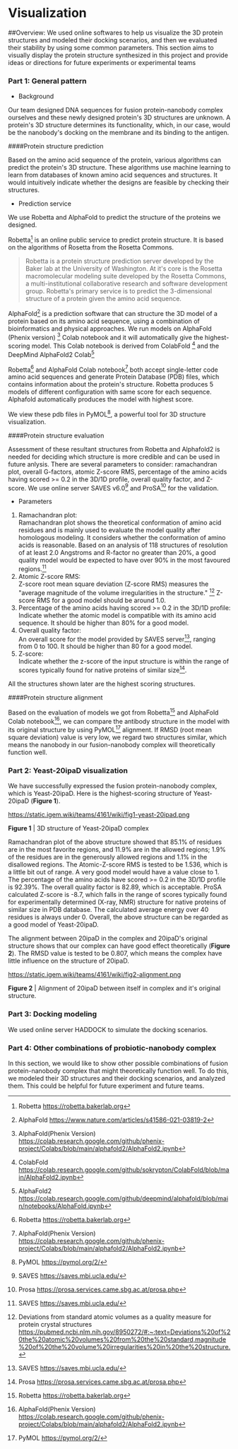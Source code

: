 # Visualization

##Overview:
We used online softwares to help us visualize the 3D protein structures and modeled 
their docking 
scenarios, 
and then we evaluated their stability by using some common parameters. This section 
aims to visually display the protein structure synthesized in this project and 
provide ideas or directions for future experiments or experimental teams

### Part 1: General pattern
- Background

Our team designed DNA sequences for fusion protein-nanobody complex ourselves<!-- todo: from what -->
and these newly designed protein's 3D structures are unknown.
A protein's 3D structure determines its functionality,
which,
in our case,
would be the nanobody's docking on the membrane and its binding to the antigen.
<!-- todo: review -->

####Protein structure prediction

Based on the amino acid sequence of the protein, various algorithms can predict the 
protein's 3D structure. These algorithms use machine learning to learn from databases 
of known amino acid sequences and structures. It would intuitively indicate whether 
the designs are feasible by checking their structures.


- Prediction service

We use Robetta and AlphaFold to predict the structure of the proteins we designed.

Robetta[^Robetta] is an online public service to predict protein structure.
It is based on the algorithms of Rosetta from the Rosetta Commons.

> Robetta is a protein structure prediction server developed by
the Baker lab at the University of Washington.
At it's core is the Rosetta macromolecular modeling suite developed by
the Rosetta Commons,
a multi-institutional collaborative research and software development group.
Robetta's primary service is to predict the 3-dimensional structure of
a protein given the amino acid sequence.

AlphaFold[^AlphaFoldPaper] is a prediction software that can structure the 3D model 
of a protein based on its amino acid sequence, using a combination of bioinformatics 
and physical approaches. We run models on AlphaFold (Phenix version) [^AlphaFoldPh] Colab 
notebook and it will automatically give the highest-scoring model.
This Colab notebook is derived from ColabFold [^ColabFold] and the DeepMind AlphaFold2
 Colab[^AlphaFold2Colab]

Robetta[^Robetta] and AlphaFold Colab notebook[^AlphaFoldPh] both accept single-letter 
code 
amino acid sequences
and generate Protein Database (PDB) files,
which contains information about the protein's structure. Robetta produces 5 models of 
different configuration with same score for each sequence. Alphafold automatically produces 
the model with highest score. 

We view these pdb files in PyMOL[^PyMOL], a powerful tool for 3D structure visualization.

####Protein structure evaluation

Assessment of these resultant structures from Robetta and Alphafold2 is needed for 
deciding which structure is more credible and can be used in future anlysis. There are 
several parameters to consider: ramachandran plot, overall G-factors, atomic Z-score RMS, 
percentage of the amino acids having scored >= 0.2 in the 3D/1D profile, overall quality factor, 
and Z-score. We use online server SAVES v6.0[^SAVES] and ProSA[^ProSA] for the validation.

- Parameters

1. Ramachandran plot:\
   Ramachandran plot shows the theoretical conformation of amino acid residues and 
   is mainly used to evaluate the model quality after homologous modeling. It considers 
   whether the conformation of amino acids is reasonable. Based on an analysis of 
   118 structures of resolution of at least 2.0 Angstroms and R-factor no greater than 
   20%, 
   a good quality model would be expected to have over 90% in the most favoured regions.[^SAVES]
2. Atomic Z-score RMS:\
Z-score root mean square deviation (Z-score RMS) measures the "average magnitude of the 
volume irregularities in the structure." [^Z-scoreRMS] Z-score RMS for a good model should 
be around 1.0.
3. Percentage of the amino acids having scored >= 0.2 in the 3D/1D profile:\
Indicate whether the atomic model is compatible with its amino acid sequence. It should 
be higher than 80% for a good model.
4. Overall quality factor:\
An overall score for the model provided by SAVES server[^SAVES], ranging from 0 to 100. 
It should be higher than 80 for a good model.
5. Z-score:\
Indicate whether the z-score of the input structure is within the range of scores typically 
found for native proteins of similar size[^ProSA].

All the structures shown later are the highest scoring structures.

####Protein structure alignment

Based on the evaluation of models we got from Robetta[^Robetta] and AlphaFold Colab 
notebook[^AlphaFoldPh], we can compare the antibody structure in the model with its original 
structure by using PyMOL[^PyMOL] alignment. If RMSD (root mean square deviation) value 
is very low, 
we regard two structures similar, which means the nanobody in our fusion-nanobody complex 
will theoretically function well.

### Part 2: Yeast-20ipaD visualization
We have successfully expressed the fusion protein-nanobody complex, which is Yeast-20ipaD. 
Here is the highest-scoring structure of Yeast-20ipaD (**Figure 1**).

https://static.igem.wiki/teams/4161/wiki/fig1-yeast-20ipad.png

**Figure 1** | 3D structure of Yeast-20ipaD complex

Ramachandran plot of the above structure showed that 
85.1% of residues are in the most favorite regions, 
and 11.9% are in the allowed regions; 1.9% of the residues are in the generously allowed regions 
and 1.1% in the disallowed regions. 
The Atomic-Z-score RMS is tested to be 1.536, which is a little bit out of range. A very good model 
would have a value close to 1. The percentage of the amino acids have scored >= 0.2 in the 3D/1D profile is 92.39%. 
The overall quality factor is 82.89, which is acceptable.
ProSA calculated Z-score is -8.7, which falls in the range of scores typically found for 
experimentally determined (X-ray, NMR) structure for native proteins of similar size in 
PDB database.
The calculated average energy over 40 residues is always under 0. Overall, the above structure 
can be regarded as a good model of Yeast-20ipaD.

The alignment between 20ipaD in the complex
and 20ipaD's original structure shows that our complex can 
have good effect theoretically (**Figure 2**). The RMSD value is tested to
be 0.807, which means the complex have little influence on the 
structure of 20ipaD.

https://static.igem.wiki/teams/4161/wiki/fig2-alignment.png

**Figure 2** | Alignment of 20ipaD between itself in complex and it's original structure.

### Part 3: Docking modeling
We used online server HADDOCK to simulate the docking scenarios. 



### Part 4: Other combinations of probiotic-nanobody complex
In this section, we would like to show other possible combinations of fusion protein-nanobody 
complex that might theoretically function well. To do this, we modeled their 3D structures 
and their docking scenarios, and analyzed them. This could be helpful for future experiment 
and future teams.

[^Robetta]: Robetta <https://robetta.bakerlab.org>

[^AlphaFoldPaper]: AlphaFold <https://www.nature.com/articles/s41586-021-03819-2>

[^AlphaFoldPh]: AlphaFold(Phenix Version) <https://colab.research.google.com/github/phenix-project/Colabs/blob/main/alphafold2/AlphaFold2.ipynb>

[^ColabFold]: ColabFold <https://colab.research.google.com/github/sokrypton/ColabFold/blob/main/AlphaFold2.ipynb>

[^AlphaFold2Colab]: AlphaFold2 <https://colab.research.google.com/github/deepmind/alphafold/blob/main/notebooks/AlphaFold.ipynb>

[^PyMOL]: PyMOL <https://pymol.org/2/>

[^SAVES]: SAVES <https://saves.mbi.ucla.edu/>

[^ProSA]: Prosa <https://prosa.services.came.sbg.ac.at/prosa.php>

[^Z-scoreRMS]: Deviations from standard atomic volumes as a quality measure for protein crystal structures <https://pubmed.ncbi.nlm.nih.gov/8950272/#:~:text=Deviations%20of%20the%20atomic%20volumes%20from%20the%20standard,magnitude%20of%20the%20volume%20irregularities%20in%20the%20structure.>
